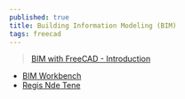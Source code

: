 ```yaml
---
published: true
title: Building Information Modeling (BIM)
tags: freecad
---
```

> [BIM with FreeCAD - Introduction](https://www.youtube.com/watch?v=rkWOFQ2fGZQ)

- [BIM Workbench](https://wiki.freecadweb.org/BIM_Workbench) 
- [ Regis Nde Tene ](https://www.youtube.com/c/RegisNdeTene/videos)